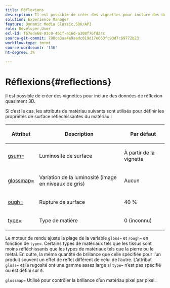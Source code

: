 ```yaml
---
title: Réflexions
description: Il est possible de créer des vignettes pour inclure des données de réflexion quasiment 3D.
solution: Experience Manager
feature: Dynamic Media Classic,SDK/API
role: Developer,User
exl-id: f67ede68-03c0-461f-a16d-a308f76fd24c
source-git-commit: 790ce3aa4e9aadc019d17e663fc93d7c69772b23
workflow-type: tm+mt
source-wordcount: '136'
ht-degree: 3%

---
```


# Réflexions{#reflections}

Il est possible de créer des vignettes pour inclure des données de réflexion quasiment 3D.

Si c’est le cas, les attributs de matériau suivants sont utilisés pour définir les propriétés de surface réfléchissantes du matériau :

<table id="table_8769C726A17E412FB41F7CB87690B1FE"> 
 <thead> 
  <tr> 
   <th class="entry"> <p>Attribut </p> </th> 
   <th class="entry"> <p>Description </p> </th> 
   <th class="entry"> <p>Par défaut </p> </th> 
  </tr> 
 </thead>
 <tbody> 
  <tr> 
   <td> <p><a href="../../../../../../ir-api/http-protocol/image-rendering-api-ref/c-ir-http-protocol-ref/c-ir-http-protocol-command-reference/r-ir-http-gloss.md#reference-325aef2ee51e4e1584a06047427340ca" type="reference" format="dita" scope="local"> <span class="codeph"> gsum=</span> </a> </p> </td> 
   <td> <p>Luminosité de surface </p> </td> 
   <td> <p>À partir de la vignette </p> </td> 
  </tr> 
  <tr> 
   <td> <p> <a href="../../../../../../ir-api/http-protocol/image-rendering-api-ref/c-ir-http-protocol-ref/c-ir-http-protocol-command-reference/r-ir-glossmap.md#reference-99940148ae6a401482b2d03c68530f3a" type="reference" format="dita" scope="local"> <span class="codeph"> glossmap= </span> </a> </p> </td> 
   <td> <p>Variation de la luminosité (image en niveaux de gris) </p> </td> 
   <td> <p>Aucun </p> </td> 
  </tr> 
  <tr> 
   <td> <p> <a href="../../../../../../ir-api/http-protocol/image-rendering-api-ref/c-ir-http-protocol-ref/c-ir-http-protocol-command-reference/r-ir-rough.md#reference-00add846b09f4dc39420bda1ca414180" type="reference" format="dita" scope="local"> <span class="codeph"> ough= </span> </a> </p> </td> 
   <td> <p>Rupture de surface </p> </td> 
   <td> <p>40 % </p> </td> 
  </tr> 
  <tr> 
   <td> <p> <a href="../../../../../../ir-api/http-protocol/image-rendering-api-ref/c-ir-http-protocol-ref/c-ir-http-protocol-command-reference/r-ir-http-type.md#reference-128c7de89e2d46838019b560f3f84a35" type="reference" format="dita" scope="local"> <span class="codeph"> type=</span> </a> </p> </td> 
   <td> <p>Type de matière </p> </td> 
   <td> <p>0 (inconnu) </p> </td> 
  </tr> 
 </tbody> 
</table>

Le moteur de rendu ajuste la plage de la variable `gloss=` et `rough=` en fonction de `type=`. Certains types de matériaux tels que les tissus sont moins réfléchissants que les types de matériaux tels que la pierre ou le métal. En outre, la même quantité de brillance que celle spécifiée pour l’un produit souvent un effet de reflet différent de celui de l’autre. L’attribut `gloss=` et la rugosité ont une gamme assez large si `type=` n’est pas spécifié ou est défini sur `0`.

`glossmap=` Utilisé pour contrôler la brillance d’un matériau pixel par pixel.
